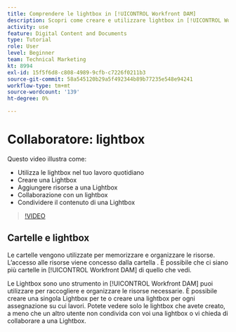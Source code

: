 ```yaml
---
title: Comprendere le lightbox in [!UICONTROL Workfront DAM]
description: Scopri come creare e utilizzare lightbox in [!UICONTROL Workfront DAM].
activity: use
feature: Digital Content and Documents
type: Tutorial
role: User
level: Beginner
team: Technical Marketing
kt: 8994
exl-id: 15f5f6d8-c808-4989-9cfb-c7226f0211b3
source-git-commit: 58a545120b29a5f492344b89b77235e548e94241
workflow-type: tm+mt
source-wordcount: '139'
ht-degree: 0%

---
```


# Collaboratore: lightbox

Questo video illustra come:

* Utilizza le lightbox nel tuo lavoro quotidiano
* Creare una Lightbox
* Aggiungere risorse a una Lightbox
* Collaborazione con un lightbox
* Condividere il contenuto di una Lightbox

>[!VIDEO](https://video.tv.adobe.com/v/335254/?quality=12)

## Cartelle e lightbox

Le cartelle vengono utilizzate per memorizzare e organizzare le risorse. L’accesso alle risorse viene concesso dalla cartella . È possibile che ci siano più cartelle in [!UICONTROL Workfront DAM] di quello che vedi.

Le Lightbox sono uno strumento in [!UICONTROL Workfront DAM] puoi utilizzare per raccogliere e organizzare le risorse necessarie. È possibile creare una singola Lightbox per te o creare una lightbox per ogni assegnazione su cui lavori. Potete vedere solo le lightbox che avete creato, a meno che un altro utente non condivida con voi una lightbox o vi chieda di collaborare a una Lightbox.
